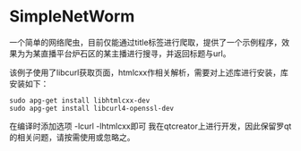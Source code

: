 # SimpleNetWorm

一个简单的网络爬虫，目前仅能通过title标签进行爬取，提供了一个示例程序，效果为为某直播平台炉石区的某主播进行搜寻，并返回标题与url。

该例子使用了libcurl获取页面，htmlcxx作相关解析，需要对上述库进行安装，库安装如下：
```
sudo apg-get install libhtmlcxx-dev
sudo apg-get install libcurl4-openssl-dev
```
在编译时添加选项 -lcurl -lhtmlcxx即可
我在qtcreator上进行开发，因此保留罗qt的相关问题，请按需使用或忽略之。
